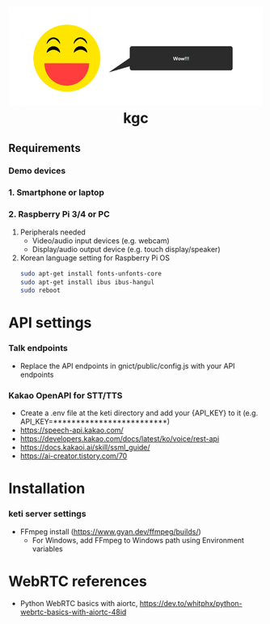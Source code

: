 <h1 align="center">
  <img src="icon.png"><br/>kgc
</h1>

## Requirements
### Demo devices
### 1. Smartphone or laptop

### 2. Raspberry Pi 3/4 or PC
1) Peripherals needed
    - Video/audio input devices (e.g. webcam)
    - Display/audio output device (e.g. touch display/speaker)
1)  Korean language setting for Raspberry Pi OS
    ```bash
    sudo apt-get install fonts-unfonts-core
    sudo apt-get install ibus ibus-hangul
    sudo reboot
    ```

# API settings
### Talk endpoints
- Replace the API endpoints in gnict/public/config.js with your API endpoints

### Kakao OpenAPI for STT/TTS
- Create a .env file at the keti directory and add your {API_KEY} to it (e.g. API_KEY=*************************)
- https://speech-api.kakao.com/
- https://developers.kakao.com/docs/latest/ko/voice/rest-api
- https://docs.kakaoi.ai/skill/ssml_guide/
- https://ai-creator.tistory.com/70

# Installation
### keti server settings
- FFmpeg install (https://www.gyan.dev/ffmpeg/builds/)
    -  For Windows, add FFmpeg to Windows path using Environment variables

# WebRTC references

- Python WebRTC basics with aiortc, https://dev.to/whitphx/python-webrtc-basics-with-aiortc-48id
<!-- - Building a WebRTC video broadcast using Javascript, https://gabrieltanner.org/blog/webrtc-video-broadcast
- WebRTC tutorial, https://www.youtube.com/watch?v=QJMM758oCYk&list=PLayYqdnyegt0qX8EfEGExxZF3DxkyA1Dj -->
